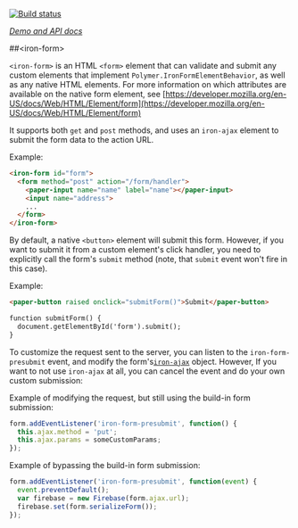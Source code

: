 
<!---

This README is automatically generated from the comments in these files:
iron-form.html

Edit those files, and our readme bot will duplicate them over here!
Edit this file, and the bot will squash your changes :)

The bot does some handling of markdown. Please file a bug if it does the wrong
thing! https://github.com/PolymerLabs/tedium/issues

-->

[![Build status](https://travis-ci.org/PolymerElements/iron-form.svg?branch=master)](https://travis-ci.org/PolymerElements/iron-form)

_[Demo and API docs](https://elements.polymer-project.org/elements/iron-form)_


##&lt;iron-form&gt;

`<iron-form>` is an HTML `<form>` element that can validate and submit any custom
elements that implement `Polymer.IronFormElementBehavior`, as well as any
native HTML elements. For more information on which attributes are
available on the native form element, see [https://developer.mozilla.org/en-US/docs/Web/HTML/Element/form](https://developer.mozilla.org/en-US/docs/Web/HTML/Element/form)

It supports both `get` and `post` methods, and uses an `iron-ajax` element to
submit the form data to the action URL.

  Example:

```html
<iron-form id="form">
  <form method="post" action="/form/handler">
    <paper-input name="name" label="name"></paper-input>
    <input name="address">
    ...
  </form>
</iron-form>
```

By default, a native `<button>` element will submit this form. However, if you
want to submit it from a custom element's click handler, you need to explicitly
call the form's `submit` method (note, that `submit` event won't fire in this case).

  Example:

```html
<paper-button raised onclick="submitForm()">Submit</paper-button>

function submitForm() {
  document.getElementById('form').submit();
}
```

To customize the request sent to the server, you can listen to the `iron-form-presubmit`
event, and modify the form's[`iron-ajax`](https://elements.polymer-project.org/elements/iron-ajax)
object. However, If you want to not use `iron-ajax` at all, you can cancel the
event and do your own custom submission:

  Example of modifying the request, but still using the build-in form submission:

```javascript
form.addEventListener('iron-form-presubmit', function() {
  this.ajax.method = 'put';
  this.ajax.params = someCustomParams;
});
```

  Example of bypassing the build-in form submission:

```javascript
form.addEventListener('iron-form-presubmit', function(event) {
  event.preventDefault();
  var firebase = new Firebase(form.ajax.url);
  firebase.set(form.serializeForm());
});
```
